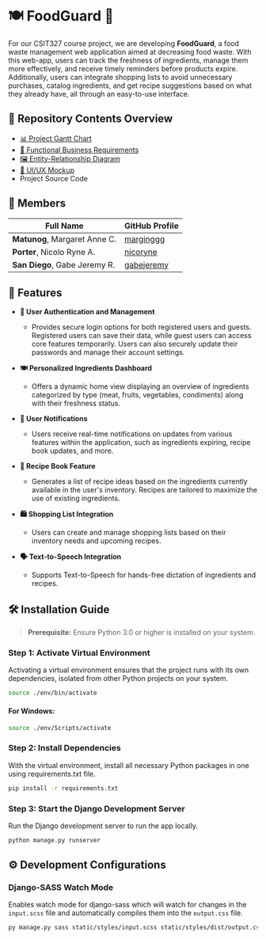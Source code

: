 # 🍽️ FoodGuard 🛒

For our CSIT327 course project, we are developing **FoodGuard**, a food waste management web application aimed at decreasing food waste. With this web-app, users can track the freshness of ingredients, manage them more effectively, and receive timely reminders before products expire. Additionally, users can integrate shopping lists to avoid unnecessary purchases, catalog ingredients, and get recipe suggestions based on what they already have, all through an easy-to-use interface.

## 📂 Repository Contents Overview

- [📊 Project Gantt Chart](https://docs.google.com/spreadsheets/d/11ZjoV7b2xWtxWbKaq-AH3ico476qVQgTe4zKd_bFd-s/edit?usp=sharing)
- [📝 Functional Business Requirements](https://docs.google.com/document/d/132jh_pLRHspBdgdF2ZyGM-lMcHAog-wezD5wm5X-SbY/edit?usp=sharing)
- [🖼️ Entity-Relationship Diagram](https://viewer.diagrams.net/?tags=%7B%7D&lightbox=1&highlight=0000ff&edit=_blank&layers=1&nav=1&title=FOODGUARD-ERD.drawio#Uhttps%3A%2F%2Fdrive.google.com%2Fuc%3Fid%3D1wjVtl0ysFldKHPq84wdmlHo09H5KyxjW%26export%3Ddownload)
- [🎨 UI/UX Mockup](https://www.figma.com/design/bxrI5SJgmKN9Yha5c0d4pz/FoodGuard?node-id=135-267&t=GAeqxJPBXLRVYOlj-1)
- Project Source Code

## 👥 Members

| Full Name                     | GitHub Profile                               |
| ----------------------------- | -------------------------------------------- |
| **Matunog**, Margaret Anne C. | [marginggg](https://github.com/margamatunog) |
| **Porter**, Nicolo Ryne A.    | [nicoryne](https://github.com/nicoryne)      |
| **San Diego**, Gabe Jeremy R. | [gabejeremy](https://github.com/gabejeremy)  |

## 🚀 Features

- **🔐 User Authentication and Management**

  - Provides secure login options for both registered users and guests. Registered users can save their data, while guest users can access core features temporarily. Users can also securely update their passwords and manage their account settings.

- **🍽️ Personalized Ingredients Dashboard**

  - Offers a dynamic home view displaying an overview of ingredients categorized by type (meat, fruits, vegetables, condiments) along with their freshness status.

- **🔔 User Notifications**

  - Users receive real-time notifications on updates from various features within the application, such as ingredients expiring, recipe book updates, and more.

- **📖 Recipe Book Feature**

  - Generates a list of recipe ideas based on the ingredients currently available in the user's inventory. Recipes are tailored to maximize the use of existing ingredients.

- **🛍️ Shopping List Integration**

  - Users can create and manage shopping lists based on their inventory needs and upcoming recipes.

- **🗣️ Text-to-Speech Integration**

  - Supports Text-to-Speech for hands-free dictation of ingredients and recipes.

## 🛠️ Installation Guide

> **Prerequisite:** Ensure Python 3.0 or higher is installed on your system.

### Step 1: Activate Virtual Environment

Activating a virtual environment ensures that the project runs with its own dependencies, isolated from other Python projects on your system.

```bash
source ./env/bin/activate
```

#### For Windows:

```bash
source ./env/Scripts/activate
```

### Step 2: Install Dependencies

With the virtual environment, install all necessary Python packages in one using requirements.txt file.

```bash
pip install -r requirements.txt
```

### Step 3: Start the Django Development Server

Run the Django development server to run the app locally.

```bash
python manage.py runserver
```

## ⚙️ Development Configurations

### Django-SASS Watch Mode

Enables watch mode for django-sass which will watch for changes in the `input.scss` file and automatically compiles them into the `output.css` file.

```bash
py manage.py sass static/styles/input.scss static/styles/dist/output.css --watch
```
